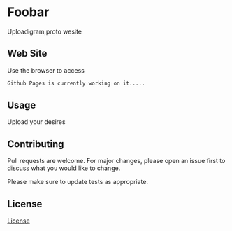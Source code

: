 # Foobar

Uploadigram,proto wesite

## Web Site

Use the browser to access

```bash
Github Pages is currently working on it.....
```

## Usage

Upload your desires

## Contributing

Pull requests are welcome. For major changes, please open an issue first
to discuss what you would like to change.

Please make sure to update tests as appropriate.

## License

[License](https://www.lipsum.com/)
